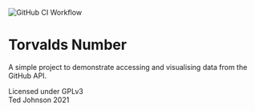 ![GitHub CI Workflow](https://github.com/edjohnso/software-engineering-metric-visualisation/actions/workflows/ci.yaml/badge.svg)

# Torvalds Number

A simple project to demonstrate accessing and visualising data from the GitHub API.

Licensed under GPLv3\
Ted Johnson 2021
